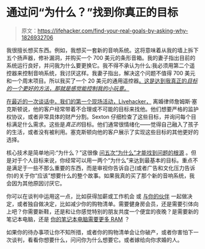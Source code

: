 # 通过问“为什么？”找到你真正的目标

> 原文：<https://lifehacker.com/find-your-real-goals-by-asking-why-1826932706>

我很擅长想买东西。例如，我想买一套新的音响系统。这将意味着从我的墙上拆下五个扬声器，修补漏洞，并购买一个 700 美元的条形音箱。我的妻子指出目前的系统运行良好，并问我为什么要更换它。我不得不承认为什么:我必须用第二个遥控器来控制音响系统，我讨厌这样。我妻子指出，解决这个问题不值得 700 美元和一个周末项目。所以我买了一个 20 美元的通用遥控器[。这是达到我真正的*目标的一个更好的方法，那就是感觉能控制我的小玩意。*](https://www.amazon.com/Logitech-Universal-Entertainment-Certified-Refurbished/dp/B00Y34TAA0/?asc_campaign=InlineText&asc_refurl=https://lifehacker.com/find-your-real-goals-by-asking-why-1826932706&asc_source=&tag=kinjalifehackerlink-20) 



[在最近的一次谈话中，我们的第一个现场活动，Livehacker，](https://lifehacker.com/how-men-can-learn-to-have-healthier-conflict-with-divo-1826417450#_ga=2.198592231.972888801.1529329488-3846207152.1521480874) 离婚律师詹姆斯·塞克斯顿说，他的客户经常带着不合理或不可能的目标来找他。他们想要严格的监护权协议，或者非常具体的财产分割。Sexton 仔细检查了这些目标，并询问每个目标满足什么需求。这些是*真正的*目标。他们通常很情绪化——觉得自己融入了孩子的生活，或者没有被利用。塞克斯顿向他的客户展示了实现这些目标的其他更好的选择。

核心技术是简单地问:“为什么？”这很像 [问五次“为什么”才能找到问题的根源](https://lifehacker.com/ask-why-five-times-to-get-to-the-root-of-any-problem-1755399935) 。但是对于个人目标来说，你经常可以用一两个“为什么”来达到最基本的目标。重点不是满足于一些不那么重要的东西，而是审视你告诉自己(或者广告和文化压力告诉你)的关于你“应该”想要什么的整个故事。如果我真的买了那个新的音响系统，我会因为其他原因讨厌它。

你可以在谈判中运用这一点，比如获得加薪或工作机会 或 [与你的伙伴](https://lifehacker.com/how-to-solve-big-arguments-as-a-couple-1822234242#_ga=2.182458662.1212570030.1529328278-1297080755.1497980211) 一起做决定，或者独自做决定，比如减少你的购物清单。需要健身房会员，还是需要引体向上吧？你需要新鞋，还是和让你感觉特别的朋友共度一个便宜的夜晚？是需要新的笔记本电脑，还是 [你的笔记本电脑需要更多 RAM](https://lifehacker.com/how-to-speed-up-your-old-pc-1821481732) ？

如果你的待办事项让你不知所措，或者你的购物清单会让你破产，或者你害怕下一次谈判，看看你想要什么，问问你为什么想要它。或者嫁给向你求婚的人。